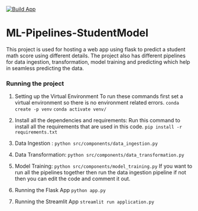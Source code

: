 [![Build App](https://github.com/aryansingla45/ML-Pipelines-StudentModel/actions/workflows/main.yml/badge.svg)](https://github.com/aryansingla45/ML-Pipelines-StudentModel/actions/workflows/main.yml)

# ML-Pipelines-StudentModel

This project is used for hosting a web app using flask to predict a student math score using different details.
The project also has different pipelines for data ingestion, transformation, model training and predicting which help in seamless predicting the data.

### Running the project 
1. Setting up the Virtual Environment
 To run these commands first set a virtual environment so there is no environment related errors.
```conda create -p venv```
```conda activate venv/```

2. Install all the dependencies and requirements:
   Run this command to install all the requirements that are used in this code.
   ```pip install -r requirements.txt```

3. Data Ingestion :
    ```python src/components/data_ingestion.py```
4. Data Transformation:
  `python src/components/data_transformation.py`
5. Model Training:
     `python src/components/model_training.py`
   If you want to run all the pipelines together then run the data ingestion pipeline if not then you can edit the code and comment it out.

6. Running the Flask App
   `python app.py`

7. Running the Streamlit App
   `streamlit run application.py`



